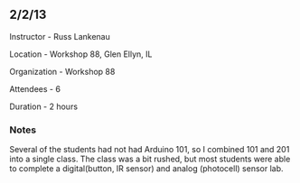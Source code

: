 ## 2/2/13

Instructor - Russ Lankenau

Location - Workshop 88, Glen Ellyn, IL

Organization - Workshop 88

Attendees - 6

Duration - 2 hours

### Notes

Several of the students had not had Arduino 101, so I combined 101 and 201 into a single class.  The class was a bit rushed, but most students were able to complete a digital(button, IR sensor) and analog (photocell) sensor lab.



